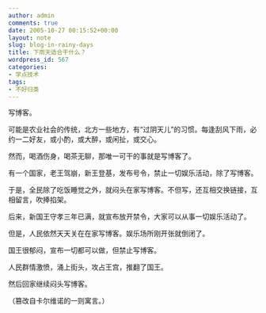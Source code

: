 ```yaml
---
author: admin
comments: true
date: 2005-10-27 00:15:52+00:00
layout: note
slug: blog-in-rainy-days
title: 下雨天适合干什么？
wordpress_id: 567
categories:
- 学点技术
tags:
- 不好归类
---
```


写博客。

可能是农业社会的传统，北方一些地方，有“过阴天儿”的习惯。每逢刮风下雨，必约一二好友，或小酌，或大醉，或闲扯，或交心。

然而，喝酒伤身，喝茶无聊，那唯一可干的事就是写博客了。

有一个国家，老王驾崩，新王登基，发布号令，禁止一切娱乐活动，除了写博客。

于是，全民除了吃饭睡觉之外，就闷头在家写博客。不但写，还互相交换链接，互相留言，吹捧掐架。

后来，新国王守孝三年已满，就宣布放开禁令，大家可以从事一切娱乐活动了。

但是，人民依然天天关在在家写博客。娱乐场所刚开张就倒闭了。

国王很郁闷，宣布一切都可以做，但禁止写博客。

人民群情激愤，涌上街头，攻占王宫，推翻了国王。

然后回家继续闷头写博客。

（篡改自卡尔维诺的一则寓言。）

